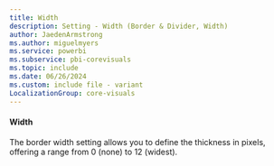 ```yaml
---
title: Width
description: Setting - Width (Border & Divider, Width)
author: JaedenArmstrong
ms.author: miguelmyers
ms.service: powerbi
ms.subservice: pbi-corevisuals
ms.topic: include
ms.date: 06/26/2024
ms.custom: include file - variant
LocalizationGroup: core-visuals
---
```

#### Width

The border width setting allows you to define the thickness in pixels, offering a range from 0 (none) to 12 (widest).
